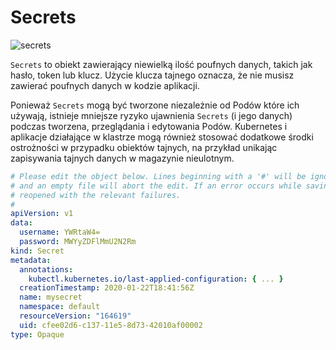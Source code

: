 # Secrets

![secrets](/Nowe/grafiki/secrets.png)

`Secrets` to obiekt zawierający niewielką ilość poufnych danych, takich jak hasło, token lub klucz. Użycie klucza tajnego oznacza, że ​​nie musisz zawierać poufnych danych w kodzie aplikacji.

Ponieważ `Secrets` mogą być tworzone niezależnie od Podów które ich używają, istnieje mniejsze ryzyko ujawnienia `Secrets` (i jego danych) podczas tworzena, przeglądania i edytowania Podów. Kubernetes i aplikacje działające w klastrze mogą również stosować dodatkowe środki ostrożności w przypadku obiektów tajnych, na przykład unikając zapisywania tajnych danych w magazynie nieulotnym.

```yaml
# Please edit the object below. Lines beginning with a '#' will be ignored,
# and an empty file will abort the edit. If an error occurs while saving this file, it will be
# reopened with the relevant failures.
#
apiVersion: v1
data:
  username: YWRtaW4=
  password: MWYyZDFlMmU2N2Rm
kind: Secret
metadata:
  annotations:
    kubectl.kubernetes.io/last-applied-configuration: { ... }
  creationTimestamp: 2020-01-22T18:41:56Z
  name: mysecret
  namespace: default
  resourceVersion: "164619"
  uid: cfee02d6-c137-11e5-8d73-42010af00002
type: Opaque
```